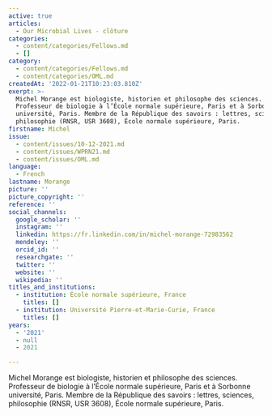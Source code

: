 ```yaml
---
active: true
articles:
  - Our Microbial Lives - clôture
categories:
  - content/categories/Fellows.md
  - []
category:
  - content/categories/Fellows.md
  - content/categories/OML.md
createdAt: '2022-01-21T10:23:03.810Z'
exerpt: >-
  Michel Morange est biologiste, historien et philosophe des sciences.
  Professeur de biologie à l’École normale supérieure, Paris et à Sorbonne
  université, Paris. Membre de la République des savoirs : lettres, sciences,
  philosophie (RNSR, USR 3608), École normale supérieure, Paris.
firstname: Michel
issue:
  - content/issues/10-12-2021.md
  - content/issues/WPRN21.md
  - content/issues/OML.md
language:
  - French
lastname: Morange
picture: ''
picture_copyright: ''
reference: ''
social_channels:
  google_scholar: ''
  instagram: ''
  linkedin: https://fr.linkedin.com/in/michel-morange-72983562
  mendeley: ''
  orcid_id: ''
  researchgate: ''
  twitter: ''
  website: ''
  wikipedia: ''
titles_and_institutions:
  - institution: École normale supérieure, France
    titles: []
  - institution: Université Pierre-et-Marie-Curie, France
    titles: []
years:
  - '2021'
  - null
  - 2021

---
```

Michel Morange est biologiste, historien et philosophe des sciences. Professeur de biologie à l’École normale supérieure, Paris et à Sorbonne université, Paris. Membre de la République des savoirs : lettres, sciences, philosophie (RNSR, USR 3608), École normale supérieure, Paris.